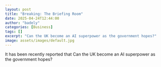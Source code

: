 ```yaml
---
layout: post
title: "Breaking: The Briefing Room"
date: 2025-04-24T12:44:00
author: "badely"
categories: [Business]
tags: []
excerpt: "Can the UK become an AI superpower as the government hopes?"
image: assets/images/default.jpg
---
```


It has been recently reported that Can the UK become an AI superpower as the government hopes?

